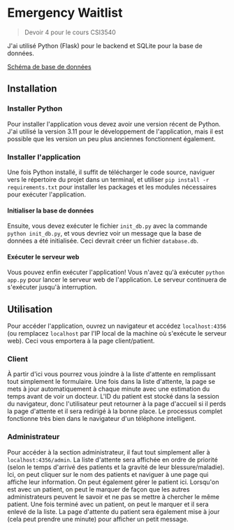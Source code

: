 # Emergency Waitlist
>Devoir 4 pour le cours CSI3540

J'ai utilisé Python (Flask) pour le backend et SQLite pour la base de données.

[Schéma de base de données](/docs/db_schema.md)

## Installation

### Installer Python
Pour installer l'application vous devez avoir une version récent de Python. J'ai utilisé la version 3.11 pour le développement de l'application, mais il est possible que les version un peu plus anciennes fonctionnent également.

### Installer l'application
Une fois Python installé, il suffit de télécharger le code source, naviguer vers le répertoire du projet dans un terminal, et utiliser ```pip install -r requirements.txt``` pour installer les packages et les modules nécessaires pour exécuter l'application.

#### Initialiser la base de données
Ensuite, vous devez exécuter le fichier ```init_db.py``` avec la commande ```python init_db.py```, et vous devriez voir un message que la base de données a été initialisée. Ceci devrait créer un fichier ```database.db```.

#### Exécuter le serveur web
Vous pouvez enfin exécuter l'application! Vous n'avez qu'à exécuter ```python app.py``` pour lancer le serveur web de l'application. Le serveur continuera de s'exécuter jusqu'à interruption.

## Utilisation

Pour accéder l'application, ouvrez un navigateur et accédez ```localhost:4356``` (ou remplacez ```localhost``` par l'IP local de la machine où s'exécute le serveur web). Ceci vous emportera à la page client/patient.

### Client

À partir d'ici vous pourrez vous joindre à la liste d'attente en remplissant tout simplement le formulaire. Une fois dans la liste d'attente, la page se mets à jour automatiquement à chaque minute avec une estimation du temps avant de voir un docteur. L'ID du patient est stocké dans la session du navigateur, donc l'utilisateur peut retourner à la page d'accueil si il perds la page d'attente et il sera redirigé à la bonne place. Le processus complet fonctionne très bien dans le navigateur d'un téléphone intelligent.

### Administrateur

Pour accéder à la section administrateur, il faut tout simplement aller à ```localhost:4356/admin```. La liste d'attente sera affichée en ordre de priorité (selon le temps d'arrivé des patients et la gravité de leur blessure/maladie). Ici, on peut cliquer sur le nom des patients et naviguer à une page qui affiche leur information. On peut également gérer le patient ici. Lorsqu'on est avec un patient, on peut le marquer de façon que les autres administrateurs peuvent le savoir et ne pas se mettre à chercher le même patient. Une fois terminé avec un patient, on peut le marquer et il sera enlevé de la liste. La page d'attente du patient sera également mise à jour (cela peut prendre une minute) pour afficher un petit message.
